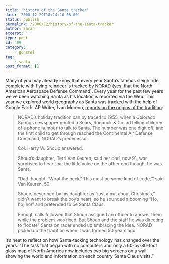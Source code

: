 ```yaml
---
title: 'history of the Santa tracker'
date: '2008-12-29T18:24:10-08:00'
status: publish
permalink: /2008/12/history-of-the-santa-tracker
author: sarah
excerpt: ''
type: post
id: 469
category:
    - general
tag:
    - santa
post_format: []
---
```

Many of you may already know that every year Santa’s famous sleigh ride complete with flying reindeer is tracked by NORAD (yes, that the North American Aerospace Defense Command). Every year for the past few years we’ve been watching Santa as his location is reported via the Web. This year we explored world geography as Santa was tracked with the help of Google Earth. AP Writer, Ivan Moreno, [reports on the origins of the tradition](http://news.yahoo.com/s/ap/20081224/ap_on_re_us/tracking_santa):

> NORAD’s holiday tradition can by traced to 1955, when a Colorado Springs newspaper printed a Sears, Roebuck &amp; Co. ad telling children of a phone number to talk to Santa. The number was one digit off, and the first child to get through reached the Continental Air Defense Command, NORAD’s predecessor.
> 
> Col. Harry W. Shoup answered.
> 
> Shoup’s daughter, Terri Van Keuren, said her dad, now 91, was surprised to hear that the little voice on the other end thought he was Santa.
> 
> “Dad thought, `What the heck? This must be some kind of code,'” said Van Keuren, 59.
> 
> Shoup, described by his daughter as “just a nut about Christmas,” didn’t want to break the boy’s heart, so he sounded a booming “Ho, ho, ho!” and pretended to be Santa Claus.
> 
> Enough calls followed that Shoup assigned an officer to answer them while the problem was fixed. But Shoup and the staff he was directing to “locate” Santa on radar ended up embracing the idea. NORAD picked up the tradition when it was formed 50 years ago.

It’s neat to reflect on how Santa-tacking technology has changed over the years: “The task that began with no computers and only a 60-by-80-foot glass map of North America now includes two big screens on a wall showing the world and information on each country Santa Claus visits.”